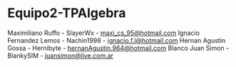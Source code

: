 # Equipo2-TPAlgebra

Maximiliano Ruffo - SlayerWx - maxi_cs_95@hotmail.com
Ignacio Fernandez Lemos - Nachin1998 - ignacio.f.l@hotmail.com
Hernan Agustin Gossa - Hernibyte - hernanAgustin.964@hotmail.com
Blanco Juan Simon - BlankySIM - juansimon@live.com.ar
